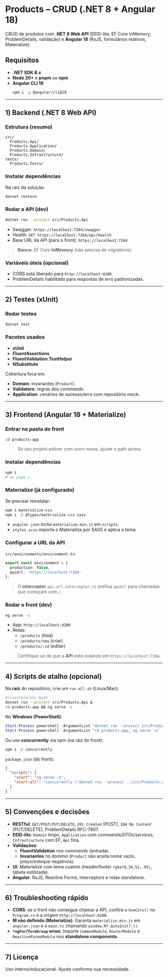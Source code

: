 # Products – CRUD (.NET 8 + Angular 18)

CRUD de produtos com **.NET 8 Web API** (DDD-lite, EF Core InMemory, ProblemDetails, validação) e **Angular 18** (RxJS, formulários reativos, Materialize).

## Requisitos

- **.NET SDK 8.x**
- **Node 20+** e **pnpm** ou **npm**
- **Angular CLI 18**
  ```bash
  npm i -g @angular/cli@18
  ```

---

## 1) Backend (.NET 8 Web API)

### Estrutura (resumo)
```
src/
  Products.Api/
  Products.Application/
  Products.Domain/
  Products.Infrastructure/
tests/
  Products.Tests/
```

### Instalar dependências
Na raiz da solução:
```bash
dotnet restore
```

### Rodar a API (dev)
```bash
dotnet run --project src/Products.Api
```

- Swagger: `https://localhost:7264/swagger`
- Health: `GET https://localhost:7264/api/health`
- Base URL da API (para o front): `https://localhost:7264`

> **Banco:** EF Core **InMemory** (não precisa de migrations).

### Variáveis úteis (opcional)
- CORS está liberado para `http://localhost:4200`.
- ProblemDetails habilitado para respostas de erro padronizadas.

---

## 2) Testes (xUnit)

### Rodar testes
```bash
dotnet test
```

### Pacotes usados
- **xUnit**
- **FluentAssertions**
- **FluentValidation.TestHelper**
- **NSubstitute**

Cobertura foca em:
- **Domain**: invariantes (`Product`).
- **Validators**: regras dos *commands*.
- **Application**: cenários de sucesso/erro com repositório *mock*.

---

## 3) Frontend (Angular 18 + Materialize)

### Entrar na pasta do front
```bash
cd products-app
```

> Se seu projeto estiver com outro nome, ajuste o path acima.

### Instalar dependências
```bash
npm i
# ou pnpm i
```

### Materialize (já configurado)
Se precisar reinstalar:
```bash
npm i materialize-css
npm i -D @types/materialize-css sass
```
- `angular.json` inclui `materialize.min.js` em `scripts`.
- `styles.scss` importa o Materialize por SASS e aplica o tema.

### Configurar a URL da API
`src/environments/environment.ts`:
```ts
export const environment = {
  production: false,
  apiUrl: 'https://localhost:7264'
};
```

> O **interceptor** `api-url.interceptor.ts` prefixa `apiUrl` para chamadas que começam com `/`.

### Rodar o front (dev)
```bash
ng serve -o
```
- App: `http://localhost:4200`
- Rotas:
  - `/products` (lista)
  - `/products/new` (criar)
  - `/products/:id` (editar)

> Certifique-se de que a **API** está rodando em `https://localhost:7264`.

---

## 4) Scripts de atalho (opcional)

Na **raiz** do repositório, crie um `run-all.sh` (Linux/Mac):
```bash
#!/usr/bin/env bash
dotnet run --project src/Products.Api &
cd products-app && ng serve -o
```

No **Windows (PowerShell)**:
```powershell
Start-Process powershell -ArgumentList "dotnet run --project src/Products.Api"
Start-Process powershell -ArgumentList "cd products-app; ng serve -o"
```

Ou use **concurrently** via npm (na raiz do front):
```bash
npm i -D concurrently
```
`package.json` (do front):
```json
{
  "scripts": {
    "start": "ng serve -o",
    "start:all": "concurrently \"dotnet run --project ../src/Products.Api\" \"ng serve -o\""
  }
}
```

---

## 5) Convenções e decisões

- **RESTful**: `GET/POST/PUT/DELETE`, `201 Created` (POST), `204 No Content` (PUT/DELETE), ProblemDetails RFC-7807.
- **DDD-lite**: `Domain` limpo, `Application` com *commands/DTOs/services*, `Infrastructure` com EF, `Api` fina.
- **Validações**:
  - **FluentValidation** nos *commands* (entrada).
  - **Invariantes** no domínio (`Product` não aceita nome vazio, preço/estoque negativos).
- **UI**: Materialize com tema custom (header/footer `rgba(0,34,51,.95)`, tabela estilizada).
- **Angular**: RxJS, Reactive Forms, interceptors e rotas standalone.

---

## 6) Troubleshooting rápido

- **CORS**: se o front não consegue chamar a API, confira o `UseCors()` no `Program.cs` e a origem `http://localhost:4200`.
- **M não definido (Materialize)**:
  Garanta `materialize.min.js` em `angular.json` e o `main.ts` chamando `window.M?.AutoInit?.()`.
- **`*ngFor`/`formGroup` erros**:
  Importe `CommonModule`, `RouterModule` e `ReactiveFormsModule` nos **standalone components**.

---

## 7) Licença
Uso interno/educacional. Ajuste conforme sua necessidade.
